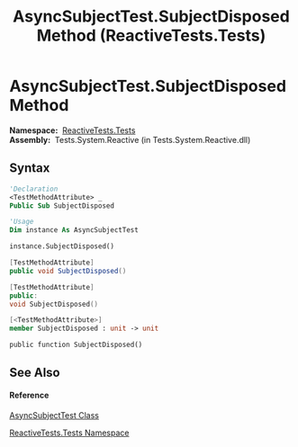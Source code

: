 ﻿---
title: AsyncSubjectTest.SubjectDisposed Method  (ReactiveTests.Tests)
TOCTitle: SubjectDisposed Method
ms:assetid: M:ReactiveTests.Tests.AsyncSubjectTest.SubjectDisposed
ms:mtpsurl: https://msdn.microsoft.com/en-us/library/reactivetests.tests.asyncsubjecttest.subjectdisposed(v=VS.103)
ms:contentKeyID: 36619374
ms.date: 06/28/2011
mtps_version: v=VS.103
f1_keywords:
- ReactiveTests.Tests.AsyncSubjectTest.SubjectDisposed
dev_langs:
- CSharp
- JScript
- VB
- FSharp
- c++
---

# AsyncSubjectTest.SubjectDisposed Method

**Namespace:**  [ReactiveTests.Tests](hh289046\(v=vs.103\).md)  
**Assembly:**  Tests.System.Reactive (in Tests.System.Reactive.dll)

## Syntax

``` vb
'Declaration
<TestMethodAttribute> _
Public Sub SubjectDisposed
```

``` vb
'Usage
Dim instance As AsyncSubjectTest

instance.SubjectDisposed()
```

``` csharp
[TestMethodAttribute]
public void SubjectDisposed()
```

``` c++
[TestMethodAttribute]
public:
void SubjectDisposed()
```

``` fsharp
[<TestMethodAttribute>]
member SubjectDisposed : unit -> unit 
```

``` jscript
public function SubjectDisposed()
```

## See Also

#### Reference

[AsyncSubjectTest Class](hh303103\(v=vs.103\).md)

[ReactiveTests.Tests Namespace](hh289046\(v=vs.103\).md)

